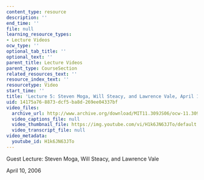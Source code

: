 ```yaml
---
content_type: resource
description: ''
end_time: ''
file: null
learning_resource_types:
- Lecture Videos
ocw_type: ''
optional_tab_title: ''
optional_text: ''
parent_title: Lecture Videos
parent_type: CourseSection
related_resources_text: ''
resource_index_text: ''
resourcetype: Video
start_time: ''
title: 'Lecture 5: Steven Moga, Will Steacy, and Lawrence Vale, April 10, 2006'
uid: 14175a76-8873-dcf5-ba8d-269ee04337bf
video_files:
  archive_url: http://www.archive.org/download/MIT11.309JS06/ocw-11.309j-10apr2006-220k.mp4
  video_captions_file: null
  video_thumbnail_file: https://img.youtube.com/vi/H1k6JN63JTo/default.jpg
  video_transcript_file: null
video_metadata:
  youtube_id: H1k6JN63JTo
---
```


Guest Lecture: Steven Moga, Will Steacy, and Lawrence Vale

April 10, 2006




